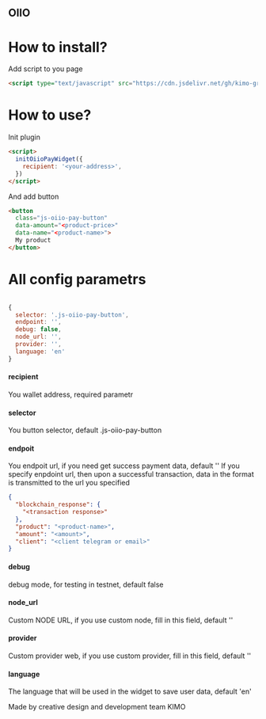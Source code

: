 ## OIIO

# How to install?

Add script to you page
```html
<script type="text/javascript" src="https://cdn.jsdelivr.net/gh/kimo-group/oiio/oiio.min.js"></script>
```

# How to use?

Init plugin
```html
<script>
  initOiioPayWidget({
    recipient: '<your-address>',
  })
</script>
```

And add button

```html
<button
  class="js-oiio-pay-button"
  data-amount="<product-price>"
  data-name="<product-name>">
  My product
</button>
```

# All config parametrs

```js

{
  selector: '.js-oiio-pay-button',
  endpoint: '',
  debug: false,
  node_url: '',
  provider: '',
  language: 'en'
}

```

#### recipient
You wallet address, required parametr

#### selector
You button selector, default .js-oiio-pay-button

#### endpoit
You endpoit url, if you need get success payment data, default ''
If you specify enpdoint url, then upon a successful transaction, data in the format is transmitted to the url you specified
```json
{
  "blockchain_response": {
    "<transaction response>"
  },
  "product": "<product-name>",
  "amount": "<amount>",
  "client": "<client telegram or email>"
}
```

#### debug
debug mode, for testing in testnet, default false

#### node_url
Custom NODE URL, if you use custom node, fill in this field, default ''

#### provider
Custom provider web, if you use custom provider, fill in this field, default ''

#### language
The language that will be used in the widget to save user data, default 'en'

Made by creative design and development team KIMO
